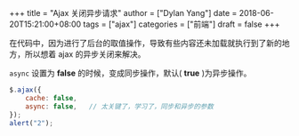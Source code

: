 +++
title = "Ajax 关闭异步请求"
author = ["Dylan Yang"]
date = 2018-06-20T15:21:00+08:00
tags = ["ajax"]
categories = ["前端"]
draft = false
+++

在代码中，因为进行了后台的取值操作，导致有些内容还未加载就执行到了新的地方，所以想着 ajax 的异步关闭来解决。

`async` 设置为 **false** 的时候，变成同步操作，默认( **true** )为异步操作。

```javascript
$.ajax({
    cache: false,
    async: false,   // 太关键了，学习了，同步和异步的参数
});
alert("2");
```
